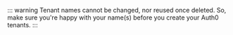 ::: warning
Tenant names cannot be changed, nor reused once deleted. So, make sure you're happy with your name(s) before you create your Auth0 tenants.
:::